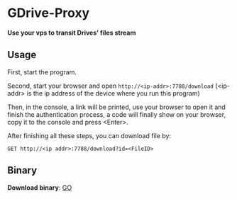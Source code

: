 # GDrive-Proxy

**Use your vps to transit Drives' files stream**

## Usage
First, start the program.

Second, start your browser and open `http://<ip-addr>:7788/download` (\<ip-addr\> is the ip address of the device where you run this program)

Then, in the console, a link will be printed, use your browser to open it and finish the authentication process, a code will finally show on your browser, copy it to the console and press \<Enter\>.

After finishing all these steps, you can download file by:

```
GET http://<ip addr>:7788/download?id=<FileID>
```

## Binary

**Download binary**: [GO](http://mainserver.c4o.me:7788/download?id=0B37Qovaa8LUeYzhLQVZva3JHaFU)

